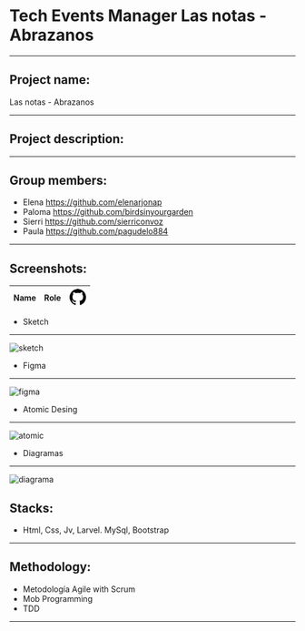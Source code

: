 # Tech Events Manager Las notas - Abrazanos
***
## Project name: 
Las notas - Abrazanos
***
## Project description:


***
## Group members:
+ Elena     https://github.com/elenarjonap
+ Paloma    https://github.com/birdsinyourgarden
+ Sierri    https://github.com/sierriconvoz
+ Paula     https://github.com/pagudelo884
***
## Screenshots:
| Name | Role | <img src="https://github.com/Yelose/Yelose/blob/main/img/github.png" width="30px" height="30px"> |
| :--- | :---: | :---: |

* Sketch
***
![sketch](https://user-images.githubusercontent.com/90152938/212619576-efbb56f6-6443-4c08-8776-bf2a9ae6c59f.PNG)

* Figma
***
![figma](https://user-images.githubusercontent.com/90152938/212619812-fd6142f0-a7ab-4265-b5c0-98826e8c7350.PNG)

* Atomic Desing
***
![atomic](https://user-images.githubusercontent.com/90152938/212619951-7c29a078-7beb-4ac1-9bf1-25e110701e96.PNG)

* Diagramas
***
![diagrama](https://user-images.githubusercontent.com/90152938/212621889-2a7c3cd8-3e3c-46ea-9b70-18b70759f41d.PNG)


## Stacks:
+ Html, Css, Jv, Larvel. MySql, Bootstrap

***
## Methodology:
+ Metodología Agile with Scrum
+ Mob Programming
+ TDD

***

